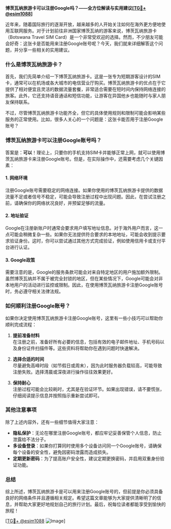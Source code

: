 **博茨瓦纳旅游卡可以注册Google吗？——全方位解读与实用建议[[TG💪+ @esim1088](https://t.me/s/esim1088)]**

近年来，随着国际旅行的逐渐开放，越来越多的人开始关注如何在海外更方便地使用互联网服务。对于计划前往非洲国家博茨瓦纳的游客来说，博茨瓦纳旅游卡（Botswana Travel SIM Card）是一个非常受欢迎的选择。然而，不少朋友可能会好奇：这张卡是否能用来注册Google账号呢？今天，我们就来详细解答这个问题，并分享一些相关的实用建议。

### 什么是博茨瓦纳旅游卡？

首先，我们先简单介绍一下博茨瓦纳旅游卡。这是一张专为短期游客设计的SIM卡，通常可以在机场或各大城市的电信营业厅购买。博茨瓦纳旅游卡的优点在于它提供了相对便宜且灵活的数据流量套餐，非常适合需要在短时间内保持网络连接的旅客。此外，它还支持语音通话和短信功能，让游客在异国他乡也能随时与家人朋友保持联系。

不过，尽管博茨瓦纳旅游卡功能齐全，但它的具体使用规则和限制可能会影响某些服务的正常使用。比如，很多人关心的一个问题是：这张卡能否用于注册Google账号？

### 博茨瓦纳旅游卡可以注册Google账号吗？

答案是：**可以**！理论上，只要你的手机支持SIM卡并能够正常上网，就可以使用博茨瓦纳旅游卡来注册Google账号。但是，在实际操作中，还需要考虑几个关键因素：

#### 1. 网络环境
注册Google账号需要稳定的网络连接。如果你使用的博茨瓦纳旅游卡提供的数据流量不足或者信号不稳定，可能会导致注册过程中出现问题。因此，在尝试注册之前，请确保你的网络状况良好，并预留足够的流量。

#### 2. 地址验证
Google在注册新账户时通常会要求用户填写地址信息。对于海外用户而言，这一点可能会稍微复杂一些。如果你无法提供符合要求的本地地址，可能会收到提示要求验证身份。这时，你可以尝试通过其他方式完成验证，例如使用信用卡或支付平台进行认证。

#### 3. Google政策
需要注意的是，Google的服务条款可能会对来自特定地区的用户施加额外限制。虽然博茨瓦纳并不属于被完全封锁的地区，但在某些情况下，Google可能会对非本地用户的活动进行监控或限制。因此，在使用博茨瓦纳旅游卡注册Google账号时，务必遵守相关法律法规。

### 如何顺利注册Google账号？

如果你决定使用博茨瓦纳旅游卡注册Google账号，这里有一些小技巧可以帮助你顺利完成流程：

1. **提前准备材料**  
   在注册之前，准备好所有必要的信息，包括有效的电子邮件地址、手机号码以及身份证件扫描件等。这些资料将帮助你在遇到问题时快速解决。

2. **选择合适的时间**  
   尽量避免高峰时段（如节假日或周末），因为此时服务器负载较高，可能导致注册失败。选择清晨或深夜进行操作往往效果更好。

3. **保持耐心**  
   注册过程可能会比较耗时，尤其是在验证环节。如果出现错误，请不要慌张，仔细阅读提示信息并按照指示重新尝试即可。

### 其他注意事项

除了上述内容外，还有一些细节值得大家注意：

- **隐私保护**：无论在哪里注册Google账号，都应牢记妥善保管个人信息，防止泄露给不法分子。
- **多设备登录**：如果你打算同时使用多个设备访问同一个Google账号，请确保每个设备的安全性，避免因密码泄露而造成损失。
- **定期更新密码**：为了提高账户安全性，建议定期更换密码，并启用双重身份验证功能。

### 总结

综上所述，博茨瓦纳旅游卡是可以用来注册Google账号的，但前提是你必须具备良好的网络条件并且遵循相关规定。希望这篇文章能够为大家提供清晰明了的信息，并帮助大家更好地规划自己的旅行计划。最后，祝每位读者都能享受到愉快的旅程！

[[TG💪+ @esim1088](https://t.me/s/esim1088) ![Image](https://i.postimg.cc/4NQfJmqS/Snipaste-2025-05-13-00-14-12.png)]